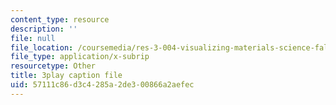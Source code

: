 ```yaml
---
content_type: resource
description: ''
file: null
file_location: /coursemedia/res-3-004-visualizing-materials-science-fall-2017/57111c86d3c4285a2de300866a2aefec_EmeWBxXlzKA.srt
file_type: application/x-subrip
resourcetype: Other
title: 3play caption file
uid: 57111c86-d3c4-285a-2de3-00866a2aefec
---
```

